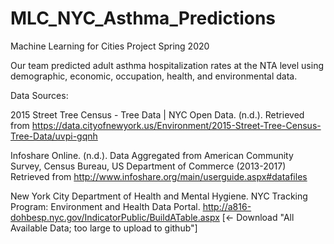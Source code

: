 # MLC_NYC_Asthma_Predictions
Machine Learning for Cities Project Spring 2020

Our team predicted adult asthma hospitalization rates at the NTA level using demographic, economic, occupation, health, and environmental data.

Data Sources:

2015 Street Tree Census - Tree Data | NYC Open Data. (n.d.). Retrieved from
https://data.cityofnewyork.us/Environment/2015-Street-Tree-Census-Tree-Data/uvpi-gqnh

Infoshare Online. (n.d.). Data Aggregated from American Community Survey, Census Bureau,
US Department of Commerce (2013-2017) Retrieved from
http://www.infoshare.org/main/userguide.aspx#datafiles 

New York City Department of Health and Mental Hygiene. NYC Tracking Program:
Environment and Health Data Portal. 
http://a816-dohbesp.nyc.gov/IndicatorPublic/BuildATable.aspx [<- Download "All Available Data; too large to upload to github"]

